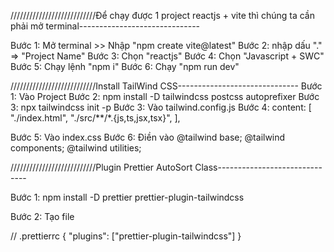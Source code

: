 ///////////////////////////Để chạy được 1 project reactjs + vite thì chúng ta cần phải mở terminal------------------------------

Bước 1: Mở terminal >> Nhập "npm create vite@latest"
Bước 2: nhập dấu "." => "Project Name"
Bước 3: Chọn "reactjs"
Bước 4: Chọn "Javascript + SWC"
Bước 5: Chạy lệnh "npm i"
Bước 6: Chạy "npm run dev"

///////////////////////////Install TailWind CSS------------------------------
Bước 1: Vào Project
Bước 2: npm install -D tailwindcss postcss autoprefixer
Bước 3: npx tailwindcss init -p
Bước 3: Vào tailwind.config.js
Bước 4: content: [
"./index.html",
"./src/**/*.{js,ts,jsx,tsx}",
],

Bước 5: Vào index.css
Bước 6: Điền vào
@tailwind base;
@tailwind components;
@tailwind utilities;

///////////////////////////Plugin Prettier AutoSort Class------------------------------

Bước 1: npm install -D prettier prettier-plugin-tailwindcss

Bước 2: Tạo file

// .prettierrc
{
"plugins": ["prettier-plugin-tailwindcss"]
}

